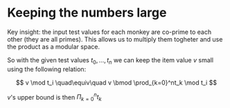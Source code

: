 # Keeping the numbers large

Key insight: the input test values for each monkey are co-prime to each other (they are all primes).
This allows us to multiply them togheter and use the product as a modular space.

So with the given test values $t_0,\dots,t_n$ we can keep the item value $v$ small using the following relation:

$$
v \mod t_i \quad\equiv\quad v \bmod \prod_{k=0}^nt_k \mod t_i
$$

$v$'s upper bound is then $\Pi_{k=0}^nt_k$
